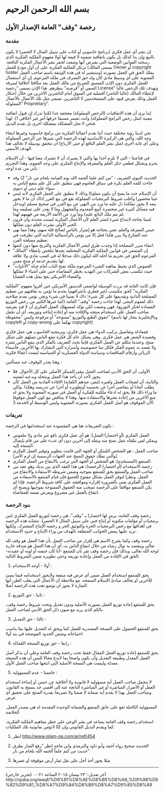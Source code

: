  بسم الله الرحمن الرحيم
========================
## رخصة "وقف" العامة الإصدار الأول
### مقدمة

إن نشر أي عمل فكري (برنامج حاسوبي أو كتاب على سبيل المثال لا الحصر) لا يكون بالبيع وإن بدا كذلك بل يكون باتفاقية ضمنية لا قيمة لها لولا مفهوم الملكية الفكرية الذي رسخته القوانين الوضعية التي يفترض أنها وضعت لحفز نشر الأعمال الفكرية النافعة. ترتكز الملكية الفكرية على أن أول مودع للعمل (يسمى المالك Owner أو copyright holder وسنشير له في هذه الوثيقة باسم صاحب العمل) يملك الحق في العمل بصورته المعنوية على أي وسيط مادي كان وله حق التصرف في ملكه المزعوم. إن أي استعمال للعمل الفكري دون الإذن المسبق الصريح من مالك العمل يعد مكافئا أخلاقيا لسرقة السفن أو “قرصنة” بنظرهم. هذا الإذن يسمى “رخصة License” وتهدف تلك الرخص غالبا لإعطاء المالك (غالبا الناشر) أفضلية في السوق أمام الناشرين الآخرين من خلال احتكار العمل وذلك بفرض قيود على المستخدمين لا الناشرين. تسمى مثل تلك الأعمال بالأعمال “المملوكة Proprietary”.

إننا نرى أن هذه الاتفاقيات (الرخص المملوكة) مجحفة جدا لكننا ندرك إن قبول اتفاقية معينة (مثل رخص البرامج المملوكة) وأنت تضمر مسبقا خرقها أمر غير أخلاقي 1). لهذا فنحن لا نحل المشكلة بمشكلة أخرى بل نقدم البديل.

نحن لدينا رؤية مختلفة حيث أننا نقدم أعمالنا الفكرية من برامج حاسوبية وغيرها ابتغاء وجه الله، والتي هي الركيزة الأساسية لهذه الرخصة التي تميزها عن الرخص المملوكة وعلى أي غاية أخرى (مثل نشر العلم النافع أو جني الأرباح) أن تتحقق بوسيلة لا تخالف هذا الهدف الأسمى.

في قناعتنا - التي لا نلزم أحدا بها والتي لا يضيرك أن لا تشترك معنا فيها - أن الإسلام يحرم وبشكل قطعي حكر العلم والمعرفة والإنتاج الفكري على وجه العموم، وهذا التحريم يأتي من عدة أوجه :

  - الحديث النبوي الشريف : “من كتم علما ألجمه الله يوم القيامة بلجام من نار” 2) وقد جاءت كلمة العلم نكرة في سياق العاموم فهي تنطبق على كل علم ينتفع الناس به سواء علم ديني أو دنيوي.
  - أن الإسلام حدد ما يصح أن يكون مملوكا وذلك لا ينطبق على العمل الفكري لأنه ليس عينا محصورا وأغلب شروط البرمجيات المملوكة تقع في بيع الغرر (ذاك أن ما لا يجوز بيعه لا يجوز تملكه) دل عليه ما ورد من النهي عن بيع الغرر في صحيح مسلم (ويدخل فيه مسائل كثيرة غير منحصرة كبيع المعدوم والمجهول وما لا يقدر على تسليمه وما لم يتم ملك البائع عليه) وما ورد عن الأئمة الأربعة من فهمهم لهذا.
  - لسنا بحاجة لابتداع شيء لنشر العلم لأن الأعمال الفكرية ليست محدثة وأن قرون الخير الأولى نشرت العلم دون تملكها.
  - حبس المعرفة والعلم عمن يحتاجه هو إضرار بالناس لصالح قلة منهم، وهذا مما نهى عنه الشارع ولا يبرر هكذا فعل إلا من يؤمن بالرأسمالية الذاتية التي تطرفت في تعظيم مصلحة الفرد.
  - انتفاء مبرر المصلحة إذا وجدت طرق لنشر الأعمال الفكرية والتربح منها دون كتمها.
  - إن المتمعن في قوانين الملكية الفكرية المختلفة يجدها تتلخص بإعطاء “المالك” المزعوم الحق في تحريم ما أحله الله ليكون ذلك مدخلا له في كسب مادي ولا علاقة لها بتقديم خدمة أو منتج معين.
  - الغموض الذي يحيط بماهية الشيء المزعوم ملكه تفتح الباب أمام جباة “الأتاوات” حيث تتكسب بعض الشركات من التهديد بخطر المقاضاة حتى على أشياء لا تملكها والقضاء الأمريكي يعج بمثل هذه القضايا.

فإن كانت الغاية قد بررت الوسيلة لواضعي الدستور الأمريكي حين أقروا مفهوم “الملكية الفكرية” كحق مكتسب (غير فطري باعترافهم) يخدم ما تؤمن به ثقافتهم من تعظيم المصلحة الذاتية وتقديمها على كل شيء؛ ذاك لا يعنينا في شيء ونحن نؤمن بعدم صلاحية ذلك لعموم البشر، لهذا جاءت رخصة “وقف” العامة (كما غيرها الكثير من رخص التوزيع المضادة لحكر التوزيع)، فهي وضعت لكي تؤكد لمستهلك العمل الفكري أن لا قيد يفرضه صاحب العمل على استخدام منتجه والإفادة منه أو إعادة إنتاجه وتوزيعه. أي أن تجعل حقوق الطبع والتوزيع “ممنوحة” أو مرفوعة وليس “محفوظة” (وبالإنجليزية يشار لها باسم copyleft أو copy-wrong تهكما على copyright)

فمعادلة وتفاصيل تركيب الدواء هي عمل فكري، وبرمجية الحاسوب هي عمل فكري وقصيدة الشعر هي عمل فكري. وهي بشكل عام كل فكرة تنفع الناس تصلهم على شكل منتج. وعندما نتكلم عن العمل الفكري فإننا نحدد التعريف بالفكر الذي ينفع الناس نشره ولا نقصد به عموم الفكر فلكل منا خصوصيته وأسراره التي لايشارك بها الآخرين. فأسماء الزبائن وأرقام المناقصات وسياسة الدولة العسكرية أو السياسية ليست أعمالا فكرية.

وهنا يجدر الوقوف عند مسألتين :

  - الأولى، أن الحق الأدبي لصاحب العمل يبقى للمبتكر الأصلي على كل الأحوال. فلا يجوز لأحد أن يأخذ هذا العمل وينتحله ويدعيه لنفسه.
  - والثانية، أن لصحاب العمل ولغيره (ممن عندهم الكفاية) الإفادة المادية من العمل كأن يطلب أتعابا أو يتقاضى أجرا عن تحسينه أوتطويره أو أجرا عن تدريسه وهكذا. ولكن ما وراء ذلك فلا يحق له ادعاء ملكيته للفكرة أو العمل في صورته المعنوية ولا يحق له منع الآخرين من إعادة نشرها والاستفادة منها. وهذا لا يتناقض مع كون العمل موقوفا لأن الموقوف هو أصل العمل الفكري بصورته المعنوية وليس الوسيط أو الخدمة 3)

### تعريفات

تكون التعريفات هنا هي المقصودة عند استخدامها في الرخصة :

  - العمل الفكري (أو اختصارا العمل): هو أي عمل فكري نافع غير مادي ولا ملموس ويمكن لمن يتلقاه عمل نسخ منه ونقله إلى آخرين دون أي عبء على من قام بإيصال النسخة إليه.
  - صاحب العمل : هو الشخص المُبتكِر أو الجهة التي قامت بتطوير وتوفير العمل الفكري (والتي تملك حقوق النسخ عند الجهات الرسمية إن لزم الأمر).
  - المنتفع (المستخدِم): هو الشخص أو الجهة التي ترغب بالانتفاع من العمل الفكري.
  - رخصة الاستخدام (أو اختصارا الرخصة): هي هذا العقد الذي بين يديك وهو عقد بين صاحب العمل والمنتفع يحق للمنتفع بموجبه وضمن شروطه الاستفادة والانتفاع من العمل. ونظرا لتوفر العمل بشكل مفتوح للجميع فإن قيام المنتفع بالاستفادة من العمل الفكري يعني بالضرورة إقراره وموافقته على كافة شروط الرخصة. فإذا لم يكن المنتفع موافقا على الرخصة تسحب منه الحقوق الممنوحة بموجبها ويصبح أي انتفاع بالعمل غير مشروع ويعرض نفسه للمقاضاة.

### بنود الرخصة

رخصة وقف العامة، يرمز لها اختصارا بـ “وقف”، هي رخصة لتوزيع العمل الفكري (من برمجيات أو مؤلفات مكتوبة أو إنتاج فني على سبيل المثال لا الحصر). تتشابه هذه الرخصه في أهدافها مع رخص البرمجيات الحرة والتوثيق الحر و رخصة الإنتاج المشترك. ولكنها تزيد عليها ببعض الجوانب المتعلقة بالهدف من وراء الإنتاج و حدود الاستخدام.

رخصة وقف وكما يقترح الاسم هي إقرار من صاحب العمل بأن هذا العمل هو وقف لله تعالى ويتقصد به نوال رضاه من خلال انتفاع الناس به، أي أن هذا العمل هو صدقة جارية لوجه الله تعالى. وبذلك فإن رخصة وقف تقر بأن للمنتفع -أيا كان جنسه أو لونه أو عقيدته- الحق في الإفادة من العمل وإعادة توزيعه وحتى تطويره ضمن الشروط التالية:

  1. أولا - أوجه الاستخدام :

يحق للمنتفع استخدام العمل ضمن أي غرض فيه منفعة ولايجوز استخدامه فيما يسئ للأخرين أو يخالف مبادئ الإسلام السمحة. مع ملاحظة أن الأعمال التي يغلب الظن أنها الضارة لا يجوز أن توضع تحت هذه الرخصة أصلا.

  2. ثانيا - حق التوزيع :

يحق للمنتفع إعادة توزيع العمل بصورته الأصلية ودون تعديل وتحت شروط رخصة وقف، بالكم الذي يريد مع صون ذكر الحق الأدبي لصاحب العمل.

  3. ثالثا - حق التعديل :

يحق للمنتفع الحصول على النسخة المصدرية للعمل كما ويحق له التعديل عليها بما يناسب احتياجاته وضمن الحدود الموضحة في بند أولا.

  4. رابعا - حق توزيع النسخة المُعدّلة :

يحق للمنتفع إعادة توزيع العمل المعدّل فقط تحت رخصة وقف العامة وعلى أن يذكر أصل العمل المعدل وطبيعة التعديل وأن يكون واضحا بما لايدع مجالا للبس أن هذه النسخة معدلة وليست هي النسخة الأصلية التي انتجها صاحب العمل الأول.

  5. خامسا - عدم المسؤولية :

لا يتحمل صاحب العمل أية مسؤوليه لا قانونية ولا أخلاقية عن حسن أو إساءة استخدام العمل أو الأضرار المباشرة أو غير المباشرة الناتجة عنه إلى أقصى حد يسمح به القانون. وصاحب العمل بهذا لا يقدم أية ضمانة لا ضمنا ولا تصريحا بقدرة المنتج على تحقيق أي غرض.

المسؤولية الكاملة تقع على عاتق المنتفع والضمانة الوحيدة المقدمة له هي مصدر العمل.
الخلاصة

استخدام رخصة وقف العامة يساعد في نشر الوعي على خطر مفاهيم الملكية الفكرية. كما ويقدم البديل القانوني وإن كنّا لانؤمن بقانونية تلك الملكيات.

1. انظر http://www.islam-qa.com/ar/ref/454

2. الحديث صحيح رواه أحمد وأبو داود والترمذي وابن ماجه انظر “رفع المنار بطرق حديث من كتم علماً ألجمه الله بلجام من نار”

3. مثلا يجوز أخذ أجل على نقل ثمار أرض موقوفة أو عصرها

<hr>
آخر تعديل:: ٢٣ نيسان ٢٠١٥ الساعة ٠٠:٢١ (تحرير خارجي)
http://ojuba.org/waqf/%D8%B1%D8%AE%D8%B5%D8%A9_%D9%88%D9%82%D9%81_%D8%A7%D9%84%D8%B9%D8%A7%D9%85%D8%A9
